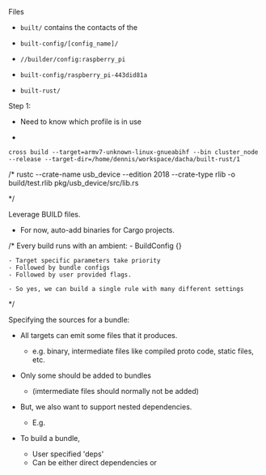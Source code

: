 
Files
- `built/` contains the contacts of the 
- `built-config/[config_name]/`

- `//builder/config:raspberry_pi`

- `built-config/raspberry_pi-443did81a`

- `built-rust/`



Step 1:
- Need to know which profile is in use

- 


`cross build --target=armv7-unknown-linux-gnueabihf --bin cluster_node --release --target-dir=/home/dennis/workspace/dacha/built-rust/1`


/*
rustc --crate-name usb_device --edition 2018 --crate-type rlib -o build/test.rlib pkg/usb_device/src/lib.rs

*/


Leverage BUILD files.
- For now, auto-add binaries for Cargo projects.


/*
    Every build runs with an ambient:
    - BuildConfig {}

    - Target specific parameters take priority
    - Followed by bundle configs
    - Followed by user provided flags.

    - So yes, we can build a single rule with many different settings
*/


Specifying the sources for a bundle:
- All targets can emit some files that it produces.
    - e.g. binary, intermediate files like compiled proto code, static files, etc.
- Only some should be added to bundles 
    - (imtermediate files should normally not be added)
- But, we also want to support nested dependencies.
    - E.g. 

- To build a bundle,
    - User specified 'deps'
    - Can be either direct dependencies or 